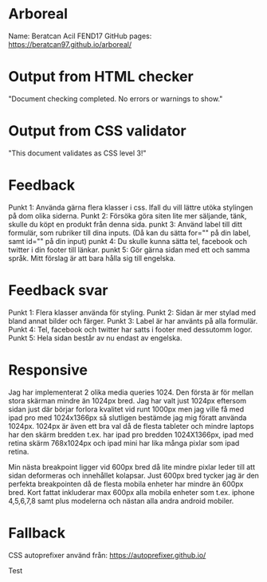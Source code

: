 # Arboreal

Name: Beratcan Acil FEND17
GitHub pages: https://beratcan97.github.io/arboreal/

# Output from HTML checker
  "Document checking completed. No errors or warnings to show."
# Output from CSS validator
  "This document validates as CSS level 3!"
# Feedback
  Punkt 1: Använda gärna flera klasser i css. Ifall du vill lättre utöka stylingen på dom olika siderna.
  Punkt 2: Försöka göra siten lite mer säljande, tänk, skulle du köpt en produkt från denna sida.
  punkt 3: Använd label till ditt formulär, som rubriker till dina inputs. (Då kan du sätta for="" på din label, samt id="" på din input)
  punkt 4: Du skulle kunna sätta tel, facebook och twitter i din footer till länkar.
  punkt 5: Gör gärna sidan med ett och samma språk. Mitt förslag är att bara hålla sig till engelska.
# Feedback svar
  Punkt 1: Flera klasser använda för styling.
  Punkt 2: Sidan är mer stylad med bland annat bilder och färger.
  Punkt 3: Label är har använts på alla formulär.
  Punkt 4: Tel, facebook och twitter har satts i footer med dessutomm logor.
  Punkt 5: Hela sidan består av nu endast av engelska.
# Responsive
  Jag har implementerat 2 olika media queries 1024. Den första är för mellan stora skärman mindre än 1024px bred. Jag har valt just 1024px eftersom sidan just där börjar forlora kvalitet vid runt 1000px men jag ville få med ipad pro med 1024x1366px så slutligen bestämde jag mig föratt använda 1024px. 1024px är även ett bra val då de flesta tableter och mindre laptops har den skärm bredden t.ex. har ipad pro bredden 1024X1366px, ipad med retina skärm 768x1024px och ipad mini har lika många pixlar som ipad retina. 
  
  Min nästa breakpoint ligger vid 600px bred då lite mindre pixlar leder till att sidan deformeras och innehållet kolapsar. Just 600px bred tycker jag är den perfekta breakpointen då de flesta mobila enheter har mindre än 600px bred. Kort fattat inkluderar max 600px alla mobila enheter som t.ex. iphone 4,5,6,7,8 samt plus modelerna och nästan alla andra android mobiler.
# Fallback
  CSS autoprefixer använd från: https://autoprefixer.github.io/

Test
  
